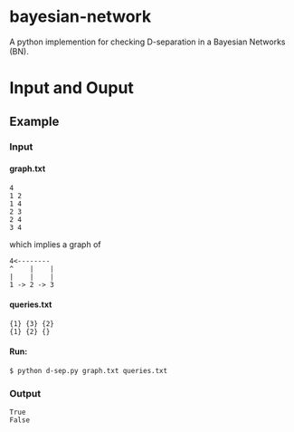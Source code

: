# bayesian-network
A python implemention for checking D-separation in a Bayesian Networks (BN).

# Input and Ouput
## Example
### Input
#### graph.txt
```
4
1 2
1 4
2 3
2 4
3 4
```
which implies a graph of
```
4<--------
^    |    |
|    |    |
1 -> 2 -> 3
```
#### queries.txt
```
{1} {3} {2}
{1} {2} {}
```
#### Run:
```
$ python d-sep.py graph.txt queries.txt
```

### Output
```
True
False
```
